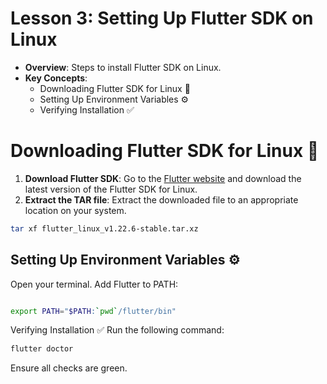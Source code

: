 
# Lesson 3: Setting Up Flutter SDK on Linux

- **Overview**: Steps to install Flutter SDK on Linux.
- **Key Concepts**:
  - Downloading Flutter SDK for Linux 🐧
  - Setting Up Environment Variables ⚙️
  - Verifying Installation ✅

# Downloading Flutter SDK for Linux 🐧

1. **Download Flutter SDK**: Go to the [Flutter website](https://flutter.dev) and download the latest version of the Flutter SDK for Linux.
2. **Extract the TAR file**: Extract the downloaded file to an appropriate location on your system.

  ```bash
  tar xf flutter_linux_v1.22.6-stable.tar.xz
  ```

## Setting Up Environment Variables ⚙️

Open your terminal.
Add Flutter to PATH:

```bash

export PATH="$PATH:`pwd`/flutter/bin"
```

Verifying Installation ✅
Run the following command:

```bash
flutter doctor
```

Ensure all checks are green.
